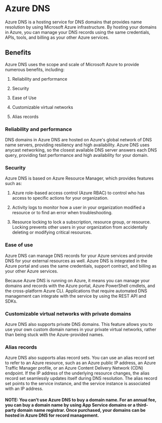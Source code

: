 # Azure DNS

Azure DNS is a hosting service for DNS domains that provides name resolution by using Microsoft Azure infrastructure. By hosting your domains in Azure, you can manage your DNS records using the same credentials, APIs, tools, and billing as your other Azure services.

## Benefits

Azure DNS uses the scope and scale of Microsoft Azure to provide numerous benefits, including:

1) Reliability and performance

2) Security

3) Ease of Use

4) Customizable virtual networks

5) Alias records

### Reliability and performance

DNS domains in Azure DNS are hosted on Azure's global network of DNS name servers, providing resiliency and high availability. Azure DNS uses anycast networking, so the closest available DNS server answers each DNS query, providing fast performance and high availability for your domain.

### Security

Azure DNS is based on Azure Resource Manager, which provides features such as:

1) Azure role-based access control (Azure RBAC) to control who has access to specific actions for your organization.

2) Activity logs to monitor how a user in your organization modified a resource or to find an error when troubleshooting.

3) Resource locking to lock a subscription, resource group, or resource. Locking prevents other users in your organization from accidentally deleting or modifying critical resources.

### Ease of use

Azure DNS can manage DNS records for your Azure services and provide DNS for your external resources as well. Azure DNS is integrated in the Azure portal and uses the same credentials, support contract, and billing as your other Azure services.

Because Azure DNS is running on Azure, it means you can manage your domains and records with the Azure portal, Azure PowerShell cmdlets, and the cross-platform Azure CLI. Applications that require automated DNS management can integrate with the service by using the REST API and SDKs.

### Customizable virtual networks with private domains

Azure DNS also supports private DNS domains. This feature allows you to use your own custom domain names in your private virtual networks, rather than being stuck with the Azure-provided names.

### Alias records

Azure DNS also supports alias record sets. You can use an alias record set to refer to an Azure resource, such as an Azure public IP address, an Azure Traffic Manager profile, or an Azure Content Delivery Network (CDN) endpoint. If the IP address of the underlying resource changes, the alias record set seamlessly updates itself during DNS resolution. The alias record set points to the service instance, and the service instance is associated with an IP address.

#### NOTE: You can't use Azure DNS to buy a domain name. For an annual fee, you can buy a domain name by using App Service domains or a third-party domain name registrar. Once purchased, your domains can be hosted in Azure DNS for record management.

